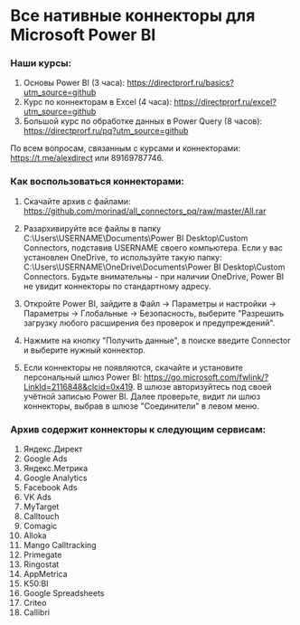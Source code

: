 # Все нативные коннекторы для Microsoft Power BI

### Наши курсы:
1) Основы Power BI (3 часа): https://directprorf.ru/basics?utm_source=github
2) Курс по коннекторам в Excel (4 часа): https://directprorf.ru/excel?utm_source=github
3) Большой курс по обработке данных в Power Query (8 часов): https://directprorf.ru/pq?utm_source=github

По всем вопросам, связанным с курсами и коннекторами: https://t.me/alexdirect или 89169787746.

### Как воспользоваться коннекторами:

1) Скачайте архив с файлами: https://github.com/morinad/all_connectors_pq/raw/master/All.rar

2) Разархивируйте все файлы в папку C:\Users\USERNAME\Documents\Power BI Desktop\Custom Connectors, подставив USERNAME своего компьютера. 
Если у вас установлен OneDrive, то используйте такую папку: C:\Users\USERNAME\OneDrive\Documents\Power BI Desktop\Custom Connectors. 
Будьте внимательны - при наличии OneDrive, Power BI не увидит коннекторы по стандартному адресу.

3) Откройте Power BI, зайдите в Файл -> Параметры и настройки -> Параметры -> Глобальные -> Безопасность, выберите "Разрешить загрузку любого расширения без проверок и предупреждений".

4) Нажмите на кнопку "Получить данные", в поиске введите Connector и выберите нужный коннектор.

5) Если коннекторы не появляются, скачайте и установите персональный шлюз Power BI: https://go.microsoft.com/fwlink/?LinkId=2116848&clcid=0x419. 
В шлюзе авторизуйтесь под своей учётной записью Power BI. Далее проверьте, видит ли шлюз коннекторы, выбрав в шлюзе "Соединители" в левом меню.

### Архив содержит коннекторы к следующим сервисам:

1) Яндекс.Директ
2) Google Ads
3) Яндекс.Метрика
4) Google Analytics
5) Facebook Ads
6) VK Ads
7) MyTarget
8) Calltouch
9) Comagic
10) Alloka
11) Mango Calltracking
12) Primegate
13) Ringostat
14) AppMetrica
15) K50:BI
16) Google Spreadsheets
17) Criteo
18) Callibri
